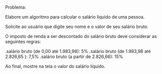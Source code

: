 Problema:

Elabore um algoritmo para calcular o salário líquido de uma pessoa.

Solicite ao usuário que digite seu nome e o valor de seu salário bruto.

O imposto de renda a ser descontado do salário bruto deve considerar as seguintes regras:

.salário bruto (de 0,00 até 1.983,98): 5%
.salário bruto (de 1.983,98 até 2.826,65 ): 7,5%
.salário bruto (a partir de 2.826,66): 15%

Ao final, mostre na tela o valor do salário líquido.
